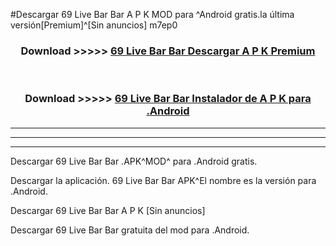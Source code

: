 #Descargar 69 Live Bar Bar  A P K MOD para ^Android gratis.la última versión[Premium]^[Sin anuncios] m7ep0



<div align="center">
<h3>Download >>>>> <a href="https://es-web.web.app/?es= 69 Live Bar Bar ">69 Live Bar Bar  Descargar A P K Premium</a></h3><br>

<h3>Download >>>>> <a href="https://es-web.web.app/?es= 69 Live Bar Bar ">69 Live Bar Bar  Instalador de A P K para .Android</a></h3>
</div>


----------------------------------------------------------

----------------------------------------------------------

----------------------------------------------------------

Descargar 69 Live Bar Bar  .APK^MOD^ para .Android gratis.

Descargar la aplicación. 69 Live Bar Bar  APK^El nombre es la versión para .Android.

Descargar 69 Live Bar Bar  A P K [Sin anuncios]

Descargar 69 Live Bar Bar  gratuita del mod para .Android.